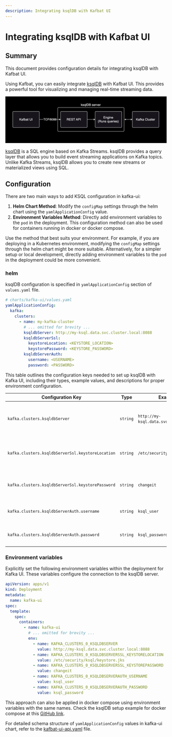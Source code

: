 ```yaml
---
description: Integrating ksqlDB with Kafbat UI
---
```


# Integrating ksqlDB with Kafbat UI

## Summary

This document provides configuration details for integrating ksqlDB with Kafbat UI.

Using Kafbat, you can easily integrate [ksqlDB](https://github.com/confluentinc/ksql) with Kafbat UI. This provides a powerful tool for visualizing and managing real-time streaming data.

![ksqlDB architecture](../.gitbook/assets/ksqldb-1.png)

[ksqlDB](https://github.com/confluentinc/ksql) is a SQL engine based on Kafka Streams. ksqlDB provides a query layer that allows you to build event streaming applications on Kafka topics. Unlike Kafka Streams, ksqlDB allows you to create new streams or materialized views using SQL.

## Configuration

There are two main ways to add KSQL configuration in kafka-ui:

1. **Helm Chart Method**: Modify the `configMap` settings through the helm chart using the `yamlApplicationConfig` value.
2. **Environment Variables Method**: Directly add environment variables to the `pod` in the deployment. This configuration method can also be used for containers running in docker or docker compose.

Use the method that best suits your environment. For example, if you are deploying in a Kubernetes environment, modifying the `configMap` settings through the helm chart might be more suitable. Alternatively, for a simpler setup or local development, directly adding environment variables to the `pod` in the deployment could be more convenient.

### helm

ksqlDB configuration is specified in `yamlApplicationConfig` section of `values.yaml` file.

```yaml
# charts/kafka-ui/values.yaml
yamlApplicationConfig:
  kafka:
    clusters:
      - name: my-kafka-cluster
        # ... omitted for brevity ...
        ksqldbServer: http://my-ksql.data.svc.cluster.local:8088
        ksqldbServerSsl:
          keystoreLocation: <KEYSTORE_LOCATION>
          keystorePassword: <KEYSTORE_PASSWORD>
        ksqldbServerAuth:
          username: <USERNAME>
          password: <PASSWORD>
```

This table outlines the configuration keys needed to set up ksqlDB with Kafka UI, including their types, example values, and descriptions for proper environment configuration.

| Configuration Key | Type | Example Value | Description |
|-------------------|------|---------------|-------------|
| `kafka.clusters.ksqldbServer` | `string` | `http://my-ksql.data.svc.cluster.local:8088` | URL for the KSQL server, used to connect to the KSQL endpoint.|
| `kafka.clusters.ksqldbServerSsl.keystoreLocation` | `string` | `/etc/security/ksql/keystore.jks` | Path to the keystore file for SSL connection to the KSQL server.|
| `kafka.clusters.ksqldbServerSsl.keystorePassword` | `string` | `changeit` | Password for the keystore file, used for SSL authentication. |
| `kafka.clusters.ksqldbServerAuth.username` | `string` | `ksql_user` | Username for authenticating with the KSQL server. |
| `kafka.clusters.ksqldbServerAuth.password` | `string` | `ksql_password` | Password for authenticating with the KSQL server. |

### Environment variables

Explicitly set the following environment variables within the deployment for Kafka UI. These variables configure the connection to the ksqlDB server.

```yaml
apiVersion: apps/v1
kind: Deployment
metadata:
  name: kafka-ui
spec:
  template:
    spec:
      containers:
        - name: kafka-ui
          # ... omitted for brevity ...
          env:
            - name: KAFKA_CLUSTERS_0_KSQLDBSERVER
              value: http://my-ksql.data.svc.cluster.local:8088
            - name: KAFKA_CLUSTERS_0_KSQLDBSERVERSSL_KEYSTORELOCATION
              value: /etc/security/ksql/keystore.jks
            - name: KAFKA_CLUSTERS_0_KSQLDBSERVERSSL_KEYSTOREPASSWORD
              value: changeit
            - name: KAFKA_CLUSTERS_0_KSQLDBSERVERAUTH_USERNAME
              value: ksql_user
            - name: KAFKA_CLUSTERS_0_KSQLDBSERVERAUTH_PASSWORD
              value: ksql_password
```

This approach can also be applied in docker compose using environment variables with the same names. Check the ksqlDB setup example for docker compose at this [GitHub link](https://github.com/kafbat/kafka-ui/blob/main/documentation/compose/kafka-ssl-components.yaml).

For detailed schema structure of `yamlApplicationConfig` values in kafka-ui chart, refer to the [kafbat-ui-api.yaml](https://github.com/kafbat/kafka-ui/blob/main/contract/src/main/resources/swagger/kafbat-ui-api.yaml) file.
